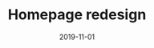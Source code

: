 ---
title: Homepage redesign
eventType: project
date: 2019-11-01
thumbnail: homepageThumb
blurb: Using Svelte, a zero-runtime web framework, I redesigned my website with a timeline and dark mode
tags: [svelte]
WIP: true
---